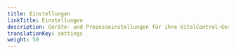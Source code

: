 ```yaml
---
title: Einstellungen
linkTitle: Einstellungen
description: Geräte- und Prozesseinstellungen für ihre VitalControl-Gerät
translationKey: settings
weight: 50
---
```

